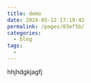 ```yaml
---
title: demo
date: 2024-05-12 17:19:42
permalink: /pages/03ef5b/
categories:
  - blog
tags:
  - 
---
```

hhjhdgkjagfj